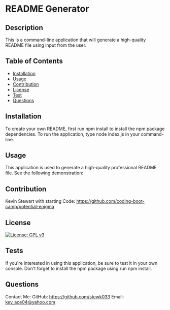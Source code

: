 # README Generator

## Description

 This is a command-line application that will generate a high-quality README file using input from the user.

## Table of Contents

 - [Installation](#installation)
 - [Usage](#usage)
 - [Contribution](#contribution)
 - [License](#license)
 - [Test](#test)
 - [Questions](#questions)
## Installation

 To create your own README, first run npm install to install the npm package dependencies. To run the application, type node index.js in your command-line.

## Usage

 This application is used to generate a high-quality professional README file. See the following demonstration:

## Contribution

 Kevin Stewart with starting Code: https://github.com/coding-boot-camp/potential-enigma

## License

 [![License: GPL v3](https://img.shields.io/badge/License-GPLv3-blue.svg)](https://www.gnu.org/licenses/gpl-3.0)

## Tests

 If you're interested in using this application, be sure to test it in your own console. Don't forget to install the npm package using run npm install.

## Questions

 Contact Me:
 GitHub: https://github.com/stewk033
 Email: kev_ace04@yahoo.com
